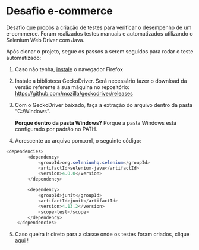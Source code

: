 
# Desafio e-commerce

Desafio que propôs a criação de testes para verificar o desempenho de um e-commerce.
Foram realizados testes manuais e automatizados utilizando o Selenium Web Driver com Java. 

Após clonar o projeto, segue os passos a serem seguidos para rodar o teste automatizado:

1) Caso não tenha, [instale](https://www.mozilla.org/pt-BR/firefox/new/) o navegador Firefox

2) Instale a biblioteca GeckoDriver. Será necessário fazer o download da versão referente à sua máquina no repositório: https://github.com/mozilla/geckodriver/releases
3) Com o GeckoDriver baixado, faça a extração do arquivo dentro da pasta “C:\Windows”.   
 
    <b>Porque dentro da pasta Windows?</b> Porque a pasta Windows está configurado por padrão no PATH.
    
4) Acrescente ao arquivo pom.xml, o seguinte código:
```java
<dependencies>
        <dependency>
            <groupId>org.seleniumhq.selenium</groupId>
            <artifactId>selenium-java</artifactId>
            <version>4.0.0</version>
        </dependency>

        <dependency>
            <groupId>junit</groupId>
            <artifactId>junit</artifactId>
            <version>4.13.2</version>
            <scope>test</scope>
        </dependency>
    </dependencies>

```


5) Caso queira ir direto para a classe onde os testes foram criados, clique [aqui](https://github.com/anacgsantana/QA_SenseData/blob/main/src/main/java/testeSenseData.java) !
